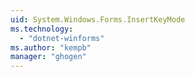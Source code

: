 ```yaml
---
uid: System.Windows.Forms.InsertKeyMode
ms.technology: 
  - "dotnet-winforms"
ms.author: "kempb"
manager: "ghogen"
---
```

